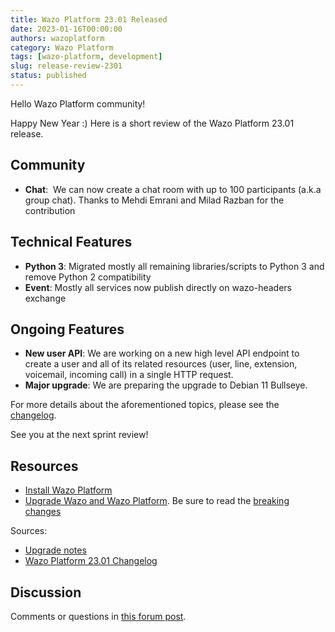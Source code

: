 ```yaml
---
title: Wazo Platform 23.01 Released
date: 2023-01-16T00:00:00
authors: wazoplatform
category: Wazo Platform
tags: [wazo-platform, development]
slug: release-review-2301
status: published
---
```


Hello Wazo Platform community!

Happy New Year :)
Here is a short review of the Wazo Platform 23.01 release.

## Community

- **Chat**:  We can now create a chat room with up to 100 participants (a.k.a
  group chat). Thanks to Mehdi Emrani and Milad Razban for the contribution

## Technical Features

- **Python 3**: Migrated mostly all remaining libraries/scripts to Python 3 and
  remove Python 2 compatibility
- **Event**: Mostly all services now publish directly on wazo-headers exchange

## Ongoing Features

- **New user API**: We are working on a new high level API endpoint to create a
  user and all of its related resources (user, line, extension, voicemail,
  incoming call) in a single HTTP request.
- **Major upgrade**: We are preparing the upgrade to Debian 11 Bullseye.

For more details about the aforementioned topics, please see the
[changelog](https://wazo-dev.atlassian.net/issues/?jql=project%3DWAZO%20AND%20fixVersion%3D23.01).

See you at the next sprint review!

<!-- truncate -->

## Resources

- [Install Wazo Platform](https://wazo-platform.org/use-cases)
- [Upgrade Wazo and Wazo Platform](/uc-doc/upgrade/). Be sure to read the
  [breaking changes](/uc-doc/upgrade/upgrade_notes#23-01)

Sources:

- [Upgrade notes](/uc-doc/upgrade/upgrade_notes#23-01)
- [Wazo Platform 23.01 Changelog](https://wazo-dev.atlassian.net/issues/?jql=project%3DWAZO%20AND%20fixVersion%3D23.01)

## Discussion

Comments or questions in
[this forum post](https://wazo-platform.discourse.group/t/blog-wazo-platform-23-01-released).
